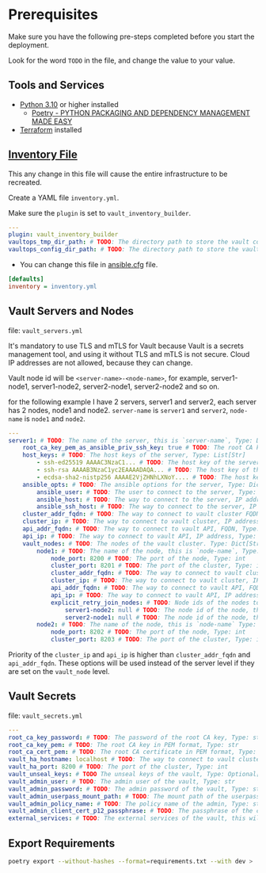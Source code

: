 # Prerequisites

Make sure you have the following pre-steps completed before you start the deployment.

Look for the word `TODO` in the file, and change the value to your value.

## Tools and Services

* [Python 3.10](https://www.python.org/downloads/release/python-3100/) or higher installed
  * [Poetry - PYTHON PACKAGING AND DEPENDENCY MANAGEMENT MADE EASY](https://python-poetry.org/)
* [Terraform](https://www.terraform.io/downloads.html) installed

## [Inventory File](inventory.yml)

This any change in this file will cause the entire infrastructure to be recreated.

Create a YAML file `inventory.yml`.

Make sure the `plugin`  is set to `vault_inventory_builder`.

```yaml
---
plugin: vault_inventory_builder
vaultops_tmp_dir_path: # TODO: The directory path to store the vault configuration files, Type: str
vaultops_config_dir_path: # TODO: The directory path to store the vault configuration files, Type: str
```

* You can change this file in [ansible.cfg](ansible.cfg#L2) file.

```ini
[defaults]
inventory = inventory.yml
```

## Vault Servers and Nodes

file: `vault_servers.yml`

It's mandatory to use TLS and mTLS for Vault because Vault is a secrets management tool, and using it without TLS and mTLS is not secure.
Cloud IP addresses are not allowed, because they can change.

Vault node id will be `<server-name>-<node-name>`, for example, server1-node1, server1-node2, server2-node1,
server2-node2 and so on.

for the following example I have 2 servers, server1 and server2, each server has 2 nodes, node1 and node2.
`server-name` is `server1` and `server2`, `node-name` is `node1` and `node2`.

```yaml
---
server1: # TODO: The name of the server, this is `server-name`, Type: Dict[Str, Dict]
    root_ca_key_pem_as_ansible_priv_ssh_key: true # TODO: The root CA key will be used as ansible private ssh key, Type: bool, Default: True
    host_keys: # TODO: The host keys of the server, Type: List[Str]
        - ssh-ed25519 AAAAC3NzaC1... # TODO: The host key of the server, Type: str
        - ssh-rsa AAAAB3NzaC1yc2EAAAADAQA... # TODO: The host key of the server, Type: str
        - ecdsa-sha2-nistp256 AAAAE2VjZHNhLXNoY.... # TODO: The host key of the server, Type: str
    ansible_opts: # TODO: The ansible options for the server, Type: Dict[Str, Any]
        ansible_user: # TODO: The user to connect to the server, Type: str
        ansible_host: # TODO: The way to connect to the server, IP address or FQDN, Type: str
        ansible_ssh_host: # TODO: The way to connect to the server, IP address or FQDN, Type: str
    cluster_addr_fqdn: # TODO: The way to connect to vault cluster FQDN, Type: str
    cluster_ip: # TODO: The way to connect to vault cluster, IP address, Type: str
    api_addr_fqdn: # TODO: The way to connect to vault API, FQDN, Type: str
    api_ip: # TODO: The way to connect to vault API, IP address, Type: str
    vault_nodes: # TODO: The nodes of the vault cluster. Type: Dict[Str, Any]
        node1: # TODO: The name of the node, this is `node-name`, Type: Dict[Str, Any]
            node_port: 8200 # TODO: The port of the node, Type: int
            cluster_port: 8201 # TODO: The port of the cluster, Type: int
            cluster_addr_fqdn: # TODO: The way to connect to vault cluster FQDN, Type: str
            cluster_ip: # TODO: The way to connect to vault cluster, IP address, Type: str
            api_addr_fqdn: # TODO: The way to connect to vault API, FQDN, Type: str
            api_ip: # TODO: The way to connect to vault API, IP address, Type: str
            explicit_retry_join_nodes: # TODO: Node ids of the nodes to join the cluster, if `explicit_retry_join_nodes` is declared and no node is available, then no `retry_join` will be used, Type: Dict[Str, Any]
                server1-node2: null # TODO: The node id of the node, this is `server-name-node-name` Type: Dict[Str, Any]
                server2-node1: null # TODO: The node id of the node, this is `server-name-node-name` Type: Dict[Str, Any]
        node2: # TODO: The name of the node, this is `node-name` Type: Dict[Str, Any]
            node_port: 8202 # TODO: The port of the node, Type: int
            cluster_port: 8203 # TODO: The port of the cluster, Type: int
```

Priority of the `cluster_ip` and `api_ip` is higher than `cluster_addr_fqdn` and `api_addr_fqdn`. These options will
be used instead of the server level if they are set on the `vault_node` level.

## Vault Secrets

file: `vault_secrets.yml`

```yaml
---
root_ca_key_password: # TODO: The password of the root CA key, Type: str
root_ca_key_pem: # TODO: The root CA key in PEM format, Type: str
root_ca_cert_pem: # TODO: The root CA certificate in PEM format, Type: str
vault_ha_hostname: localhost # TODO: The way to connect to vault cluster, IP address or FQDN, Type: str
vault_ha_port: 8200 # TODO: The port of the cluster, Type: int
vault_unseal_keys: # TODO The unseal keys of the vault, Type: Optional[Dict[Str, Any]]
vault_admin_user: # TODO: The admin user of the vault, Type: str
vault_admin_password: # TODO: The admin password of the vault, Type: str
vault_admin_userpass_mount_path: # TODO: The mount path of the userpass, Type: str
vault_admin_policy_name: # TODO: The policy name of the admin, Type: str
vault_admin_client_cert_p12_passphrase: # TODO: The passphrase of the client certificate, Type: str
external_services: # TODO: The external services of the vault, this will be uploaded to secret/data/external_services, Type: Dict[Str, Any]
```

## Export Requirements

```bash
poetry export --without-hashes --format=requirements.txt --with dev > .github/files/requirements-dev.txt
```
